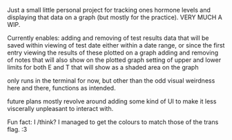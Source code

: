 Just a small little personal project for tracking ones hormone levels and displaying that data on a graph (but mostly for the practice). VERY MUCH A WIP.

Currently enables:
adding and removing of test results data that will be saved within
viewing of test date either within a date range, or since the first entry
viewing the results of these plotted on a graph
adding and removing of notes that will also show on the plotted graph
setting of upper and lower limits for both E and T that will show as a shaded area on the graph

only runs in the terminal for now, but other than the odd visual weirdness here and there, functions as intended.

future plans mostly revolve around adding some kind of UI to make it less viscerally unpleasant to interact with.

Fun fact: I /think? I managed to get the colours to match those of the trans flag. :3
